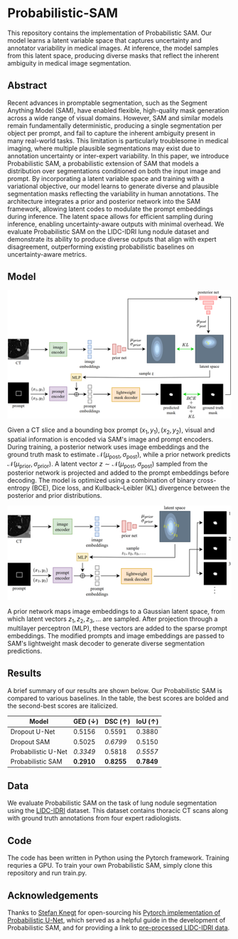 # Probabilistic-SAM
This repository contains the implementation of Probabilistic SAM. Our model learns a latent variable space that captures uncertainty and annotator variability in medical images. At inference, the model samples from this latent space, producing diverse masks that reflect the inherent ambiguity in medical image segmentation.

## Abstract
Recent advances in promptable segmentation, such as the Segment Anything Model (SAM), have enabled flexible, high-quality mask generation across a wide range of visual domains. However, SAM and similar models remain fundamentally deterministic, producing a single segmentation per object per prompt, and fail to capture the inherent ambiguity present in many real-world tasks. This limitation is particularly troublesome in medical imaging, where multiple plausible segmentations may exist due to annotation uncertainty or inter-expert variability. In this paper, we introduce Probabilistic SAM, a probabilistic extension of SAM that models a distribution over segmentations conditioned on both the input image and prompt. By incorporating a latent variable space and training with a variational objective, our model learns to generate diverse and plausible segmentation masks reflecting the variability in human annotations. The architecture integrates a prior and posterior network into the SAM framework, allowing latent codes to modulate the prompt embeddings during inference. The latent space allows for efficient sampling during inference, enabling uncertainty-aware outputs with minimal overhead. We evaluate Probabilistic SAM on the LIDC-IDRI lung nodule dataset and demonstrate its ability to produce diverse outputs that align with expert disagreement, outperforming existing probabilistic baselines on uncertainty-aware metrics.

## Model
![Figure](https://github.com/tbwa233/Probabilistic-SAM/blob/main/images/probsam_training.png)

Given a CT slice and a bounding box prompt $(x_1, y_1), (x_2, y_2)$, visual and spatial information is encoded via SAM's image and prompt encoders. During training, a posterior network uses image embeddings and the ground truth mask to estimate $\mathcal{N}(\mu_{\text{post}}, \sigma_{\text{post}})$, while a prior network predicts $\mathcal{N}(\mu_{\text{prior}}, \sigma_{\text{prior}})$. A latent vector $z \sim \mathcal{N}(\mu_{\text{post}}, \sigma_{\text{post}})$ sampled from the posterior network is projected and added to the prompt embeddings before decoding. The model is optimized using a combination of binary cross-entropy (BCE), Dice loss, and Kullback–Leibler (KL) divergence between the posterior and prior distributions.

![Figure](https://github.com/tbwa233/Probabilistic-SAM/blob/main/images/probsam_sampling.png)

A prior network maps image embeddings to a Gaussian latent space, from which latent vectors $z_1, z_2, z_3, \dots$ are sampled. After projection through a multilayer perceptron (MLP), these vectors are added to the sparse prompt embeddings. The modified prompts and image embeddings are passed to SAM's lightweight mask decoder to generate diverse segmentation predictions.

## Results
A brief summary of our results are shown below. Our Probabilistic SAM is compared to various baselines. In the table, the best scores are bolded and the second-best scores are italicized.

| Model              | GED (↓)   | DSC (↑)   | IoU (↑)   |
|--------------------|-----------|-----------|-----------|
| Dropout U-Net      | 0.5156    | 0.5591    | 0.3880    |
| Dropout SAM        | 0.5025    | _0.6799_  | 0.5150    |
| Probabilistic U-Net| _0.3349_  | 0.5818    | _0.5557_  |
| Probabilistic SAM  | **0.2910**| **0.8255**| **0.7849**|

## Data
We evaluate Probabilistic SAM on the task of lung nodule segmentation using the [LIDC-IDRI](https://pmc.ncbi.nlm.nih.gov/articles/PMC3041807/) dataset. This dataset contains thoracic CT scans along with ground truth annotations from four expert radiologists.

## Code
The code has been written in Python using the Pytorch framework. Training requries a GPU. To train your own Probabilistic SAM, simply clone this repository and run train.py.

## Acknowledgements
Thanks to [Stefan Knegt](https://github.com/stefanknegt) for open-sourcing his [Pytorch implementation of Probabilistic U-Net](https://github.com/stefanknegt/Probabilistic-Unet-Pytorch), which served as a helpful guide in the development of Probabilistic SAM, and for providing a link to [pre-processed LIDC-IDRI data](https://drive.google.com/drive/folders/1xKfKCQo8qa6SAr3u7qWNtQjIphIrvmd5).
